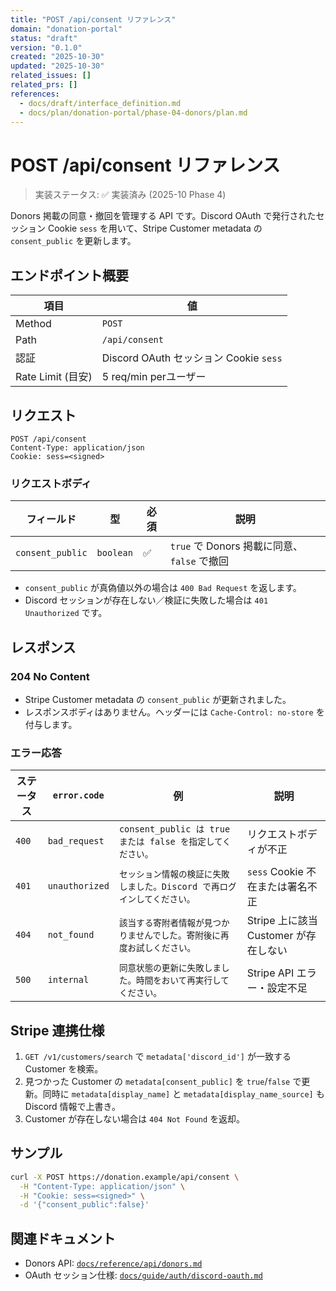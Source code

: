 ```yaml
---
title: "POST /api/consent リファレンス"
domain: "donation-portal"
status: "draft"
version: "0.1.0"
created: "2025-10-30"
updated: "2025-10-30"
related_issues: []
related_prs: []
references:
  - docs/draft/interface_definition.md
  - docs/plan/donation-portal/phase-04-donors/plan.md
---
```


# POST /api/consent リファレンス

> 実装ステータス: ✅ 実装済み (2025-10 Phase 4)

Donors 掲載の同意・撤回を管理する API です。Discord OAuth で発行されたセッション Cookie `sess` を用いて、Stripe Customer metadata の `consent_public` を更新します。

## エンドポイント概要

| 項目 | 値 |
| --- | --- |
| Method | `POST` |
| Path | `/api/consent` |
| 認証 | Discord OAuth セッション Cookie `sess` |
| Rate Limit (目安) | 5 req/min perユーザー |

## リクエスト

```http
POST /api/consent
Content-Type: application/json
Cookie: sess=<signed>
```

### リクエストボディ

| フィールド | 型 | 必須 | 説明 |
| --- | --- | --- | --- |
| `consent_public` | `boolean` | ✅ | `true` で Donors 掲載に同意、`false` で撤回 |

- `consent_public` が真偽値以外の場合は `400 Bad Request` を返します。
- Discord セッションが存在しない／検証に失敗した場合は `401 Unauthorized` です。

## レスポンス

### 204 No Content

- Stripe Customer metadata の `consent_public` が更新されました。
- レスポンスボディはありません。ヘッダーには `Cache-Control: no-store` を付与します。

### エラー応答

| ステータス | `error.code` | 例 | 説明 |
| --- | --- | --- | --- |
| `400` | `bad_request` | `consent_public は true または false を指定してください。` | リクエストボディが不正 |
| `401` | `unauthorized` | `セッション情報の検証に失敗しました。Discord で再ログインしてください。` | `sess` Cookie 不在または署名不正 |
| `404` | `not_found` | `該当する寄附者情報が見つかりませんでした。寄附後に再度お試しください。` | Stripe 上に該当 Customer が存在しない |
| `500` | `internal` | `同意状態の更新に失敗しました。時間をおいて再実行してください。` | Stripe API エラー・設定不足 |

## Stripe 連携仕様

1. `GET /v1/customers/search` で `metadata['discord_id']` が一致する Customer を検索。
2. 見つかった Customer の `metadata[consent_public]` を `true`/`false` で更新。同時に `metadata[display_name]` と `metadata[display_name_source]` も Discord 情報で上書き。
3. Customer が存在しない場合は `404 Not Found` を返却。

## サンプル

```bash
curl -X POST https://donation.example/api/consent \
  -H "Content-Type: application/json" \
  -H "Cookie: sess=<signed>" \
  -d '{"consent_public":false}'
```

## 関連ドキュメント

- Donors API: [`docs/reference/api/donors.md`](./donors.md)
- OAuth セッション仕様: [`docs/guide/auth/discord-oauth.md`](../../guide/auth/discord-oauth.md)
